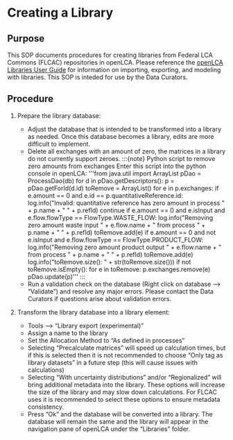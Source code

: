 # Creating a Library

## Purpose

This SOP documents procedures for creating libraries from Federal LCA Commons (FLCAC) repositories in openLCA. Please reference the [openLCA Libraries User Guide](https://flcac-admin.github.io/FLCAC-docs/flcac-openlca-library-user-guidance) for information on importing, exporting, and modeling with libraries. This SOP is inteded for use by the Data Curators.

## Procedure

1. Prepare the library database:
    - Adjust the database that is intended to be transformed into a library as needed. Once this database becomes a library, edits are more difficult to implement.
    - Delete all exchanges with an amount of zero, the matrices in a library do not currently support zeroes.
:::{note} Python script to remove zero amounts from exchanges
Enter this script into the python console in openLCA:
'''from java.util import ArrayList
pDao = ProcessDao(db)
for d in pDao.getDescriptors():
  p = pDao.getForId(d.id)
  toRemove = ArrayList()
  for e in p.exchanges:
    if e.amount == 0 and e.id == p.quantitativeReference.id:
      log.info("Invalid: quantitative reference has zero amount in process " + p.name + " " + p.refId)
      continue
    if e.amount == 0 and e.isInput and e.flow.flowType == FlowType.WASTE_FLOW:
      log.info("Removing zero amount waste input " + e.flow.name + " from process " + p.name + " " + p.refId)
      toRemove.add(e)
    if e.amount == 0 and not e.isInput and e.flow.flowType == FlowType.PRODUCT_FLOW:
      log.info("Removing zero amount product output " + e.flow.name + " from process " + p.name + " " + p.refId)
      toRemove.add(e)
  log.info("toRemove.size(): " + str(toRemove.size()))
  if not toRemove.isEmpty():
    for e in toRemove:
      p.exchanges.remove(e)
    pDao.update(p)'''
:::
    - Run a validation check on the database (Right click on database --> “Validate”) and resolve any major errors. Please contact the Data Curators if questions arise about validation errors.

2. Transform the library database into a library element:
    - Tools --> “Library export (experimental)”
    - Assign a name to the library
    - Set the Allocation Method to “As defined in processes”
    - Selecting “Precalculate matrices” will speed up calculation times, but if this is selected then it is not recommended to choose “Only tag as library datasets” in a future step (this will cause issues with calculations)
    - Selecting “With uncertainty distributions” and/or “Regionalized” will bring additional metadata into the library. These options will increase the size of the library and may slow down calculations. For FLCAC uses it is recommended to select these options to ensure metadata consistency.
    - Press “Ok” and the database will be converted into a library. The database will remain the same and the library will appear in the navigation pane of openLCA under the “Libraries” folder.
